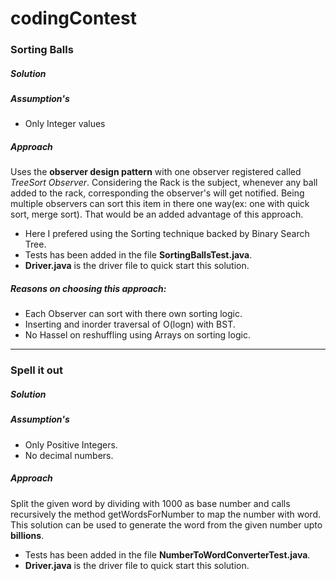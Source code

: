 # codingContest
### Sorting Balls 
##### Solution
##### Assumption's
* Only Integer values 
##### Approach
 Uses the **observer design pattern**  with one observer registered called *TreeSort Observer*. Considering the Rack is the subject,  whenever any ball added to the rack, corresponding the observer's will get notified. 
 Being multiple observers can sort this item in there one way(ex: one with quick sort, merge sort). That would be an added advantage of this approach.

 * Here I prefered using the Sorting technique backed by Binary Search Tree.
 * Tests has been added in the file **SortingBallsTest.java**.
 * **Driver.java** is the driver file to quick start this solution.
 
##### Reasons on choosing this approach:
 * Each Observer can sort with there own sorting logic.
 * Inserting and inorder traversal of O(logn) with BST.
 * No Hassel on reshuffling using Arrays on sorting logic.

---

### Spell it out 
##### Solution

##### Assumption's
* Only Positive Integers.
* No decimal numbers.

##### Approach

Split the given word by dividing with 1000 as base number and calls recursively the method getWordsForNumber to map the number with word. 
This solution can be used to generate the word from the given number upto **billions**.
 * Tests has been added in the file **NumberToWordConverterTest.java**.
 * **Driver.java** is the driver file to quick start this solution.
 

